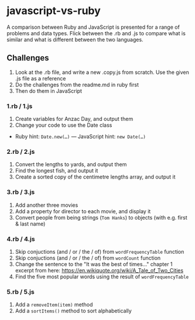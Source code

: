 # javascript-vs-ruby

A comparison between Ruby and JavaScript is presented for a range of problems and data types. Flick between the .rb and .js to compare what is similar and what is different between the two languages.

## Challenges

1. Look at the .rb file, and write a new .copy.js from scratch. Use the given .js file as a reference
2. Do the challenges from the readme.md in ruby first
3. Then do them in JavaScript

### 1.rb / 1.js

1. Create variables for Anzac Day, and output them
2. Change your code to use the Date class
  - Ruby hint: `Date.new(…)`
  — JavaScript hint: `new Date(…)`

### 2.rb / 2.js

1. Convert the lengths to yards, and output them
2. Find the longest fish, and output it
3. Create a sorted copy of the centimetre lengths array, and output it

### 3.rb / 3.js

1. Add another three movies
2. Add a property for director to each movie, and display it
3. Convert people from being strings (`Tom Hanks`) to objects (with e.g. first & last name)

### 4.rb / 4.js

1. Skip conjuctions (and / or / the / of) from `wordFrequencyTable` function
2. Skip conjuctions (and / or / the / of) from `wordCount` function
3. Change the sentence to the "It was the best of times…" chapter 1 excerpt from here: https://en.wikiquote.org/wiki/A_Tale_of_Two_Cities
4. Find the five most popular words using the result of `wordFrequencyTable`

### 5.rb / 5.js

1. Add a `removeItem(item)` method
2. Add a `sortItems()` method to sort alphabetically
